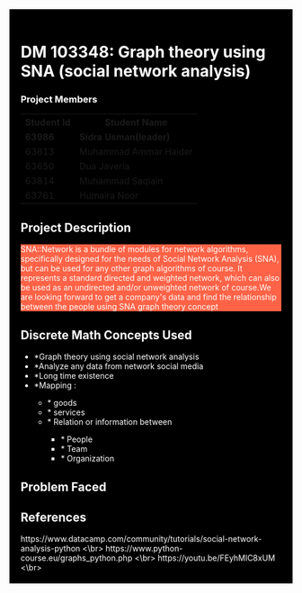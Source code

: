 <!DOCTYPE html>
<html>
<head>
</head>
<body>
     <div style="background-color:black;color:white;padding:20px;">
          <h1> DM 103348: Graph theory using SNA (social network analysis) </h1>
     <h3> Project Members </h3>
          <table style="width:100%">
  <tr>
    <th>Student Id</th>
    <th>Student Name</th> 
  </tr>
  <tr>
       <td><b>63986</b></td>
       <td><b>Sidra Usman(leader)</b></td>
  </tr>
  <tr>
    <td>63813</td>
    <td>Muhammad Ammar Haider</td>
  </tr>
  <tr>
    <td>63650</td>
    <td>Dua Javeria</td>
  </tr>
  <tr>
    <td>63814</td>
    <td>Muhammad Saqlain</td>
  </tr>
  <tr>
    <td>63761</td>
    <td>Humaira Noor</td>
  </tr>
            
</table>

<h2> Project Description </h2>
<p style="background-color:Tomato;"> SNA::Network is a bundle of modules for network algorithms, specifically designed for the needs of Social Network Analysis (SNA), but can be used for any other graph algorithms of course. It represents a standard directed and weighted network, which can also be used as an undirected and/or unweighted network of course.We are looking forward to get a company's data and find the relationship between the people using SNA graph theory concept </p>

<h2>Discrete Math Concepts Used </h2>
<ul>
     <li>*Graph theory using social network analysis</li>
     <li>*Analyze any data from network social media</li>
     <li>*Long time existence</li>
     <li>*Mapping :</li>
     <ul>
          <li>* goods</li>
          <li>* services</li>
          <li> * Relation or information between</li>
          <ul>
               <li>* People</li>
               <li>* Team </li>
               <li>* Organization</li>
          </ul>
     </ul>
</ul>
<h2> Problem Faced </h2>
<h2> References </h2>
https://www.datacamp.com/community/tutorials/social-network-analysis-python
<\br>
https://www.python-course.eu/graphs_python.php
<\br>
https://youtu.be/FEyhMlC8xUM
<\br>
</div>

</body>
</html>
